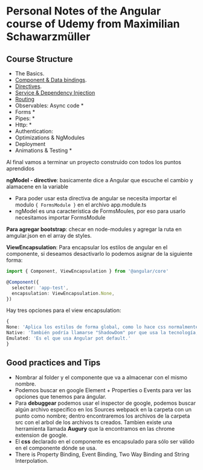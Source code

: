 # Personal Notes of the Angular course of Udemy from Maximilian Schawarzmüller

## Course Structure

* The Basics.
* [Component & Data bindings](./MaxCourseNotes/ComponentDataBindings.md).
* [Directives](./MaxCourseNotes/Directives.md).
* [Service & Dependency Injection](./MaxCourseNotes/ServiceDependencyInjection.md)
* [Routing](./MaxCourseNotes/Routing.md)
* Observables: Async code *
* Forms *
* Pipes: *
* Http: *
* Authentication:
* Optimizations & NgModules
* Deployment
* Animations & Testing *

Al final vamos a terminar un proyecto construido con todos los puntos aprendidos

**ngModel - directive**: basicamente dice a Angular que escuche el cambio y alamacene en la variable
  - Para poder usar esta directiva de angular se necesita importar el modulo `{ FormsModule }` en el archivo app.module.ts
  - ngModel es una característica de FormsMoules, por eso para usarlo necesitamos importar FormsModule

**Para agregar bootstrap**: checar en node-modules y agregar la ruta en amgular.json en el array de styles.

**ViewEncapsulation**: Para encapsular los estilos de angular en el componente, si deseamos desactivarlo lo podemos asignar de la siguiente forma:

```ts
import { Component, ViewEncapsulation } from '@angular/core'

@Component({
  selector: 'app-test',
  encapsulation: ViewEncapsulation.None, 
})
```

Hay tres opciones para el view encapsulation: 
  ```ts
  {
  None: 'Aplica los estilos de forma global, como lo hace css normalmente',
  Native: 'También podría llamarse "ShadowDom" por que usa la tecnología, pero solo funcionaría en los browsers que lo soporten',
  Emulated: 'Es el que usa Angular pot default.'
  }
  ```

## Good practices and Tips

- Nombrar al folder y el componente que va a almacenar con el mismo nombre.
- Podemos buscar en google Element + Properties o Events para ver las opciones que tenemos para ángular.
- Para **debuggear** podemos usar el inspector de google, podemos buscar algún archivo especifico en los Sources webpack en la carpeta con un punto como nombre; dentro encontraremos los archivos de la carpeta src con el arbol de los archivos ts creados. Tambien existe una herramienta llamada **Augury** que la encontramos en las chrome extension de google.
- El **css** declarado en el componente es encapsulado para sólo ser válido en el componente dónde se usa.
- There is Property Binding, Event Binding, Two Way Binding and String Interpolation.